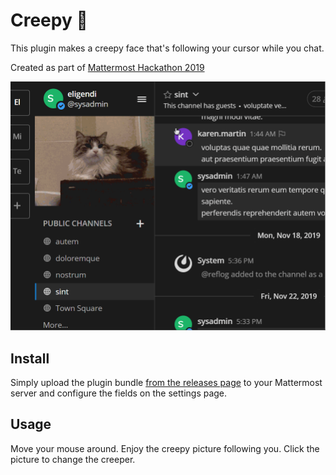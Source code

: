 # Creepy 👺
This plugin makes a creepy face that's following your cursor while you chat.

Created as part of [Mattermost Hackathon 2019](https://github.com/mattermost/mattermost-hackathon-nov2019#how-do-i-submit-my-project)

![image](./assets/demo.gif)


## Install
Simply upload the plugin bundle [from the releases page](https://github.com/reflog/mattermost-plugin-creepy/releases) to your Mattermost server and configure the fields on the settings page.

## Usage

Move your mouse around. Enjoy the creepy picture following you. Click the picture to change the creeper.

